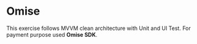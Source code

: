 # Omise

This exercise follows MVVM clean architecture with Unit and UI Test. For payment purpose used <b>Omise SDK</b>.

